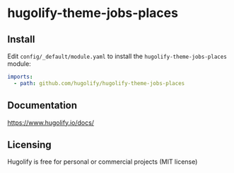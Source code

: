 # hugolify-theme-jobs-places

## Install

Edit `config/_default/module.yaml` to install the `hugolify-theme-jobs-places` module:

```yml
imports:
  - path: github.com/hugolify/hugolify-theme-jobs-places
```

## Documentation

https://www.hugolify.io/docs/

## Licensing

Hugolify is free for personal or commercial projects (MIT license)
